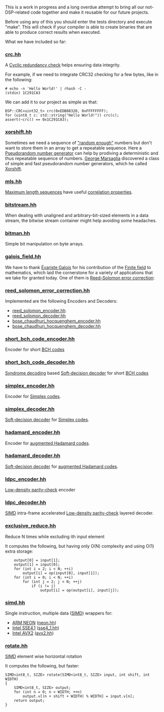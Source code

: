 This is a work in progress and a long overdue attempt to bring all our not-DSP-related code together and make it reusable for our future projects.

Before using any of this you should enter the tests directory and execute "make".
This will check if your compiler is able to create binaries that are able to produce correct results when executed.

What we have included so far:

### [crc.hh](crc.hh)

A [Cyclic redundancy check](https://en.wikipedia.org/wiki/Cyclic_redundancy_check) helps ensuring data integrity.

For example, if we need to integrate CRC32 checking for a few bytes, like in the following:
```
# echo -n 'Hello World!' | rhash -C -
(stdin) 1C291CA3
```
We can add it to our project as simple as that:
```
DSP::CRC<uint32_t> crc(0xEDB88320, 0xFFFFFFFF);
for (uint8_t c: std::string("Hello World!")) crc(c);
assert(~crc() == 0x1C291CA3);
```

### [xorshift.hh](xorshift.hh)

Sometimes we need a sequence of ["random enough"](https://en.wikipedia.org/wiki/Diehard_tests) numbers but don't want to store them in an array to get a repeatable sequence.
Here a [Pseudorandom number generator](https://en.wikipedia.org/wiki/Pseudorandom_number_generator) can help by prodiving a deterministic and thus repeatable sequence of numbers.
[George Marsaglia](https://en.wikipedia.org/wiki/George_Marsaglia) discovered a class of simple and fast pseudorandom number generators, which he called [Xorshift](https://en.wikipedia.org/wiki/Xorshift).

### [mls.hh](mls.hh)

[Maximum length sequences](https://en.wikipedia.org/wiki/Maximum_length_sequence) have useful [correlation properties](https://en.wikipedia.org/wiki/Maximum_length_sequence#Correlation_property).

### [bitstream.hh](bitstream.hh)

When dealing with unaligned and arbitrary-bit-sized elements in a data stream, the bitwise stream container might help avoiding some headaches.

### [bitman.hh](bitman.hh)

Simple bit manipulation on byte arrays.

### [galois_field.hh](galois_field.hh)

We have to thank [Évariste Galois](https://en.wikipedia.org/wiki/%C3%89variste_Galois) for his contribution of the [Finite field](https://en.wikipedia.org/wiki/Finite_field) to mathematics, which laid the cornerstone for a variety of applications that we take for granted today.
One of them is [Reed–Solomon error correction](https://en.wikipedia.org/wiki/Reed%E2%80%93Solomon_error_correction):

### [reed_solomon_error_correction.hh](reed_solomon_error_correction.hh)

Implemented are the following Encoders and Decoders:
* [reed_solomon_encoder.hh](reed_solomon_encoder.hh)
* [reed_solomon_decoder.hh](reed_solomon_decoder.hh)
* [bose_chaudhuri_hocquenghem_encoder.hh](bose_chaudhuri_hocquenghem_encoder.hh)
* [bose_chaudhuri_hocquenghem_decoder.hh](bose_chaudhuri_hocquenghem_decoder.hh)

### [short_bch_code_encoder.hh](short_bch_code_encoder.hh)

Encoder for short [BCH codes](https://en.wikipedia.org/wiki/BCH_code)

### [short_bch_code_decoder.hh](short_bch_code_decoder.hh)

[Syndrome decoding](https://en.wikipedia.org/wiki/Decoding_methods#Syndrome_decoding) based [Soft-decision decoder](https://en.wikipedia.org/wiki/Soft-decision_decoder) for short [BCH codes](https://en.wikipedia.org/wiki/BCH_code)

### [simplex_encoder.hh](simplex_encoder.hh)

Encoder for [Simplex codes](https://en.wikipedia.org/wiki/Linear_code).

### [simplex_decoder.hh](simplex_decoder.hh)

[Soft-decision decoder](https://en.wikipedia.org/wiki/Soft-decision_decoder) for [Simplex codes](https://en.wikipedia.org/wiki/Linear_code).

### [hadamard_encoder.hh](hadamard_encoder.hh)

Encoder for [augmented Hadamard codes](https://en.wikipedia.org/wiki/Hadamard_code).

### [hadamard_decoder.hh](hadamard_decoder.hh)

[Soft-decision decoder](https://en.wikipedia.org/wiki/Soft-decision_decoder) for [augmented Hadamard codes](https://en.wikipedia.org/wiki/Hadamard_code).

### [ldpc_encoder.hh](ldpc_encoder.hh)

[Low-density parity-check](https://en.wikipedia.org/wiki/Low-density_parity-check_code) encoder

### [ldpc_decoder.hh](ldpc_decoder.hh)

[SIMD](https://en.wikipedia.org/wiki/SIMD) intra-frame accelerated [Low-density parity-check](https://en.wikipedia.org/wiki/Low-density_parity-check_code) layered decoder.

### [exclusive_reduce.hh](exclusive_reduce.hh)

Reduce N times while excluding ith input element

It computes the following, but having only O(N) complexity and using O(1) extra storage:

```
	output[0] = input[1];
	output[1] = input[0];
	for (int i = 2; i < N; ++i)
		output[i] = op(input[0], input[1]);
	for (int i = 0; i < N; ++i)
		for (int j = 2; j < N; ++j)
			if (i != j)
				output[i] = op(output[i], input[j]);
```

### [simd.hh](simd.hh)

Single instruction, multiple data ([SIMD](https://en.wikipedia.org/wiki/SIMD)) wrappers for:
* [ARM NEON](https://en.wikipedia.org/wiki/ARM_architecture#Advanced_SIMD_(NEON)) ([neon.hh](neon.hh))
* [Intel SSE4.1](https://en.wikipedia.org/wiki/SSE4) ([sse4_1.hh](sse4_1.hh))
* [Intel AVX2](https://en.wikipedia.org/wiki/Advanced_Vector_Extensions) ([avx2.hh](avx2.hh))

### [rotate.hh](rotate.hh)

[SIMD](https://en.wikipedia.org/wiki/SIMD) element wise horizontal rotation

It computes the following, but faster:

```
SIMD<int8_t, SIZE> rotate(SIMD<int8_t, SIZE> input, int shift, int WIDTH)
{
	SIMD<int8_t, SIZE> output;
	for (int n = 0; n < WIDTH; ++n)
		output.v[(n + shift + WIDTH) % WIDTH] = input.v[n];
	return output;
}
```

